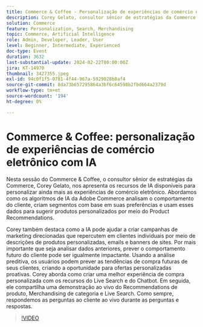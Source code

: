 ```yaml
---
title: Commerce & Coffee - Personalização de experiências de comércio eletrônico com IA
description: Corey Gelato, consultor sênior de estratégias da Commerce, apresenta as ferramentas orientadas por IA da Adobe Commerce, incluindo análise preditiva, recomendações de produtos, Live Search e chatbots, para aprimorar experiências personalizadas de comércio eletrônico e campanhas de marketing direcionadas.
solution: Commerce
feature: Personalization, Search, Merchandising
topic: Commerce, Artificial Intelligence
role: Admin, Developer, Leader, User
level: Beginner, Intermediate, Experienced
doc-type: Event
duration: 3632
last-substantial-update: 2024-02-22T00:00:00Z
jira: KT-14970
thumbnail: 3427355.jpeg
exl-id: 94c0f1f5-0781-4f44-967a-5929028b8af4
source-git-commit: 8da73b657295864a3bf6c64598b2fbd664a2379d
workflow-type: tm+mt
source-wordcount: '194'
ht-degree: 0%

---
```


# Commerce &amp; Coffee: personalização de experiências de comércio eletrônico com IA

Nesta sessão do Commerce &amp; Coffee, o consultor sênior de estratégias da Commerce, Corey Gelato, nos apresenta os recursos de IA disponíveis para personalizar ainda mais as experiências de comércio eletrônico. Abordamos como os algoritmos de IA da Adobe Commerce analisam o comportamento do cliente, criam segmentos com base em suas preferências e usam esses dados para sugerir produtos personalizados por meio do Product Recommendations.

Corey também destaca como a IA pode ajudar a criar campanhas de marketing direcionadas que repercutem em clientes individuais por meio de descrições de produtos personalizadas, emails e banners de sites. Por mais importante que seja analisar dados anteriores, prever o comportamento futuro do cliente pode ser igualmente impactante. Usando a análise preditiva, os usuários podem prever as tendências de compra futuras de seus clientes, criando a oportunidade para ofertas personalizadas proativas. Corey aborda como criar uma melhor experiência de compra personalizada com os recursos do Live Search e do Chatbot. Em seguida, ele compartilha uma demonstração ao vivo do Recommendations de produto, Merchandising de categoria e Live Search. Como sempre, respondemos as perguntas ao cliente ao vivo durante as perguntas e respostas.

>[!VIDEO](https://video.tv.adobe.com/v/3427493/?learn=on)
